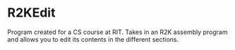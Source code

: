 # R2KEdit
Program created for a CS course at RIT. Takes in an R2K assembly program and allows you to edit its contents in the different sections.
